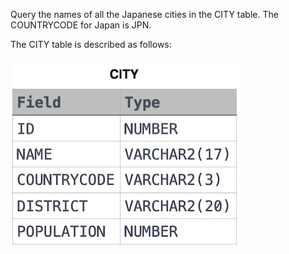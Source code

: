Query the names of all the Japanese cities in the CITY table. The COUNTRYCODE for Japan is JPN.

The CITY table is described as follows: 

![table](table.jpg)

